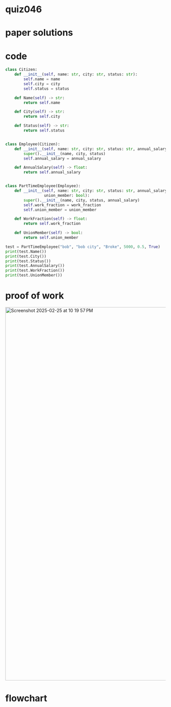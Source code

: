 # quiz046

# paper solutions

# code
```.py
class Citizen:
    def __init__(self, name: str, city: str, status: str):
        self.name = name
        self.city = city
        self.status = status

    def Name(self) -> str:
        return self.name

    def City(self) -> str:
        return self.city

    def Status(self) -> str:
        return self.status


class Employee(Citizen):
    def __init__(self, name: str, city: str, status: str, annual_salary: float):
        super().__init__(name, city, status)
        self.annual_salary = annual_salary

    def AnnualSalary(self) -> float:
        return self.annual_salary


class PartTimeEmployee(Employee):
    def __init__(self, name: str, city: str, status: str, annual_salary: float, work_fraction: float,
                 union_member: bool):
        super().__init__(name, city, status, annual_salary)
        self.work_fraction = work_fraction
        self.union_member = union_member

    def WorkFraction(self) -> float:
        return self.work_fraction

    def UnionMember(self) -> bool:
        return self.union_member

test = PartTimeEmployee("bob", "bob city", "Broke", 5000, 0.5, True)
print(test.Name())
print(test.City())
print(test.Status())
print(test.AnnualSalary())
print(test.WorkFraction())
print(test.UnionMember())
```
# proof of work
<img width="1171" alt="Screenshot 2025-02-25 at 10 19 57 PM" src="https://github.com/user-attachments/assets/f4d74d5f-fa9d-44d6-9d56-8375c04a714b" />

# flowchart
